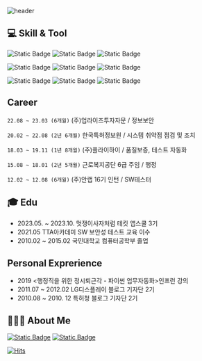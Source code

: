 ![header](https://capsule-render.vercel.app/api?type=waving&color=gradient&height=200&section=header&text=I'm%20kokori&fontSize=50)
## 💻 Skill & Tool
![Static Badge](https://img.shields.io/badge/Python-3766AB?style=for-the-badge&logo=python&logoColor=white) ![Static Badge](https://img.shields.io/badge/Swift-F05138?style=for-the-badge&logo=swift&logoColor=white) ![Static Badge](https://img.shields.io/badge/java-white?style=for-the-badge&logoColor=white)

![Static Badge](https://img.shields.io/badge/selenium-43B02A?style=for-the-badge&logoColor=white)
![Static Badge](https://img.shields.io/badge/appium-2A2F3D?style=for-the-badge&logo=&logoColor=white)
![Static Badge](https://img.shields.io/badge/eGovFramework-A5915F?style=for-the-badge&logo=spring&logoColor=white)


![Static Badge](https://img.shields.io/badge/VS_Code-007ACC?style=for-the-badge&logo=visualstudiocode&logoColor=white) 
![Static Badge](https://img.shields.io/badge/github-181717?style=for-the-badge&logo=github&logoColor=white) ![Static Badge](https://img.shields.io/badge/xcode-147EFB?style=for-the-badge&logo=xcode&logoColor=white) 
## Career 
`22.08 ~ 23.03 (6개월)` (주)업라이즈투자자문 / 정보보안 

`20.02 ~ 22.08 (2년 6개월)` 한국특허정보원 / 시스템 취약점 점검 및 조치

`18.03 ~ 19.11 (1년 8개월)` (주)플라이하이 / 품질보증, 테스트 자동화

`15.08 ~ 18.01 (2년 5개월)` 근로복지공단 6급 주임 / 행정

`12.02 ~ 12.08 (6개월)` (주)안랩 16기 인턴 / SW테스터
## 🎓 Edu
- 2023.05. ~ 2023.10. 멋쟁이사자처럼 테킷 앱스쿨 3기 
- 2021.05 TTA아카데미 SW 보안성 테스트 교육 이수
- 2010.02 ~ 2015.02 국민대학교 컴퓨터공학부 졸업

## Personal Exprerience
- 2019 <행정직을 위한 정시퇴근각 - 파이썬 업무자동화>인프런 강의
- 2011.07 ~ 2012.02 LG디스플레이 블로그 기자단 2기 
- 2010.08 ~ 2010. 12 특허청 블로그 기자단 2기

## 👩🏻‍💻 About Me
[![Static Badge](https://img.shields.io/badge/tistory_blog-000000?style=for-the-badge&logo=tistory&logoColor=white)](https://day-by-day.tistory.com/) [![Static Badge](https://img.shields.io/badge/naver_blog-03C75A?style=for-the-badge&logo=naver&logoColor=white)](https://blog.naver.com/12heejin)

<!-- 
![Anurag's GitHub stats](https://github-readme-stats.vercel.app/api?username=kokorii&show_icons=true&theme=onedark)
-->

[![Hits](https://hits.seeyoufarm.com/api/count/incr/badge.svg?url=https%3A%2F%2Fgithub.com%2Fkokorii&count_bg=%2379C83D&title_bg=%23555555&icon=&icon_color=%23E7E7E7&title=hits&edge_flat=false)](https://hits.seeyoufarm.com)
